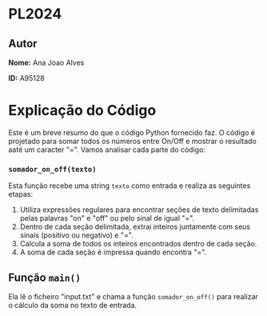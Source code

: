 # PL2024

## Autor 

**Nome:** Ana Joao Alves

**ID:** A95128

# Explicação do Código

Este é um breve resumo do que o código Python fornecido faz. O código é projetado para somar todos os números entre On/Off e mostrar o resultado aaté um caracter "=". Vamos analisar cada parte do código:

### `somador_on_off(texto)`

Esta função recebe uma string `texto` como entrada e realiza as seguintes etapas:

1. Utiliza expressões regulares para encontrar seções de texto delimitadas pelas palavras "on" e "off" ou pelo sinal de igual "=".
2. Dentro de cada seção delimitada, extrai inteiros juntamente com seus sinais (positivo ou negativo) e "=".
3. Calcula a soma de todos os inteiros encontrados dentro de cada seção.
4. A soma de cada seção é impressa quando encontra "=".

## Função `main()`

Ela lê o ficheiro "input.txt" e chama a função `somador_on_off()` para realizar o cálculo da soma no texto de entrada.
